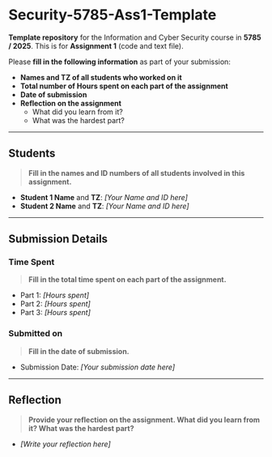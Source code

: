 # Security-5785-Ass1-Template

**Template repository** for the Information and Cyber Security course in **5785 / 2025**. This is for **Assignment 1** (code and text file).

Please **fill in the following information** as part of your submission:

- **Names and TZ of all students who worked on it**
- **Total number of Hours spent on each part of the assignment**
- **Date of submission**
- **Reflection on the assignment**  
  - What did you learn from it?  
  - What was the hardest part?

---

## Students

> **Fill in the names and ID numbers of all students involved in this assignment.**

- **Student 1 Name** and **TZ**: _[Your Name and ID here]_
- **Student 2 Name** and **TZ**: _[Your Name and ID here]_

---

## Submission Details

### Time Spent

> **Fill in the total time spent on each part of the assignment.**

- Part 1: _[Hours spent]_
- Part 2: _[Hours spent]_
- Part 3: _[Hours spent]_

### Submitted on

> **Fill in the date of submission.**

- Submission Date: _[Your submission date here]_

---

## Reflection

> **Provide your reflection on the assignment. What did you learn from it? What was the hardest part?**

- _[Write your reflection here]_
